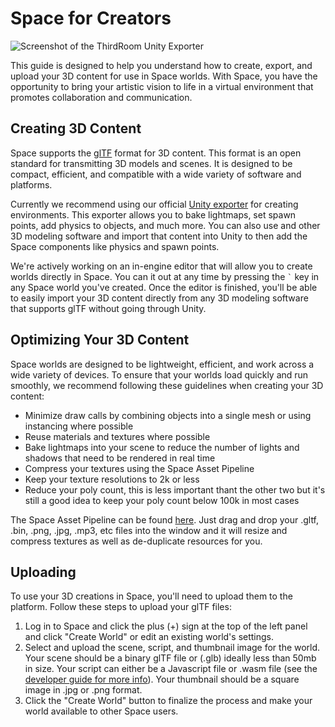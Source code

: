 # Space for Creators

![Screenshot of the ThirdRoom Unity Exporter](/images/UnityExporter.jpg)

This guide is designed to help you understand how to create, export, and upload your 3D content for use in Space worlds. With Space, you have the opportunity to bring your artistic vision to life in a virtual environment that promotes collaboration and communication.

## Creating 3D Content

Space supports the [glTF](https://www.khronos.org/gltf/) format for 3D content. This format is an open standard for transmitting 3D models and scenes. It is designed to be compact, efficient, and compatible with a wide variety of software and platforms.

Currently we recommend using our official [Unity exporter](/guides/unity/) for creating environments. This exporter allows you to bake lightmaps, set spawn points, add physics to objects, and much more. You can also use and other 3D modeling software and import that content into Unity to then add the Space components like physics and spawn points.

We're actively working on an in-engine editor that will allow you to create worlds directly in Space. You can it out at any time by pressing the `` ` `` key in any Space world you've created. Once the editor is finished, you'll be able to easily import your 3D content directly from any 3D modeling software that supports glTF without going through Unity.

## Optimizing Your 3D Content

Space worlds are designed to be lightweight, efficient, and work across a wide variety of devices. To ensure that your worlds load quickly and run smoothly, we recommend following these guidelines when creating your 3D content:

- Minimize draw calls by combining objects into a single mesh or using instancing where possible
- Reuse materials and textures where possible
- Bake lightmaps into your scene to reduce the number of lights and shadows that need to be rendered in real time
- Compress your textures using the Space Asset Pipeline
- Keep your texture resolutions to 2k or less
- Reduce your poly count, this is less important thant the other two but it's still a good idea to keep your poly count below 100k in most cases

The Space Asset Pipeline can be found [here](https://space.atl5d.com/pipeline). Just drag and drop your .gltf, .bin, .png, .jpg, .mp3, etc files into the window and it will resize and compress textures as well as de-duplicate resources for you.

## Uploading

To use your 3D creations in Space, you'll need to upload them to the platform. Follow these steps to upload your glTF files:

1. Log in to Space and click the plus (+) sign at the top of the left panel and click "Create World" or edit an existing world's settings.
1. Select and upload the scene, script, and thumbnail image for the world. Your scene should be a binary glTF file or (.glb) ideally less than 50mb in size. Your script can either be a Javascript file or .wasm file (see the [developer guide for more info](/guides/developers)). Your thumbnail should be a square image in .jpg or .png format.
1. Click the "Create World" button to finalize the process and make your world available to other Space users.

